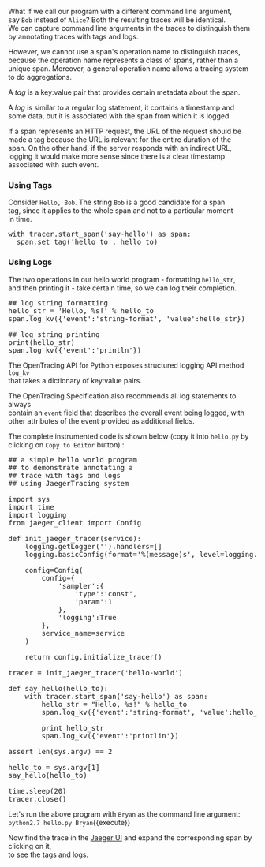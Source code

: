 What if we call our program with a different command line argument,  
say `Bob` instead of `Alice`? Both the resulting traces will be identical.  
We can capture command line arguments in the traces to distinguish them  
by annotating traces with tags and logs.

However, we cannot use a span's operation name to distinguish traces,  
because the operation name represents a class of spans, rather than a  
unique span. Moreover, a general operation name allows a tracing system  
to do aggregations.

A *tag* is a key:value pair that provides certain metadata about the span.  

A *log* is similar to a regular log statement, it contains a timestamp and  
some data, but it is associated with the span from which it is logged.

If a span represents an HTTP request, the URL of the request should be  
made a tag because the URL is relevant for the entire duration of the  
span. On the other hand, if the server responds with an indirect URL,  
logging it would make more sense since there is a clear timestamp  
associated with such event.

### Using Tags
Consider `Hello, Bob`. The string `Bob` is a good candidate for a span  
tag, since it applies to the whole span and not to a particular moment  
in time.

<pre class="file">
with tracer.start_span('say-hello') as span:
  span.set_tag('hello_to', hello_to)
</pre>

### Using Logs
The two operations in our hello world program - formatting `hello_str`,  
and then printing it - take certain time, so we can log their completion.

<pre class="file">
## log string formatting
hello_str = 'Hello, %s!' % hello_to
span.log_kv({'event':'string-format', 'value':hello_str})

## log string printing
print(hello_str)
span.log_kv({'event':'println'})
</pre>

The OpenTracing API for Python exposes structured logging API method `log_kv`  
that takes a dictionary of key:value pairs.

The OpenTracing Specification also recommends all log statements to always  
contain an `event` field that describes the overall event being logged, with  
other attributes of the event provided as additional fields.

The complete instrumented code is shown below (copy it into `hello.py` by  
clicking on `Copy to Editor` button) :

<pre class="file" data-filename="exercise/hello.py" data-target="replace">
## a simple hello world program
## to demonstrate annotating a
## trace with tags and logs
## using JaegerTracing system

import sys
import time
import logging
from jaeger_client import Config

def init_jaeger_tracer(service):
    logging.getLogger('').handlers=[]
    logging.basicConfig(format='%(message)s', level=logging.DEBUG)

    config=Config(
        config={
            'sampler':{
                'type':'const',
                'param':1
            },
            'logging':True
        },
        service_name=service
    )

    return config.initialize_tracer()

tracer = init_jaeger_tracer('hello-world')

def say_hello(hello_to):
    with tracer.start_span('say-hello') as span:
        hello_str = "Hello, %s!" % hello_to
        span.log_kv({'event':'string-format', 'value':hello_to})

        print hello_str
        span.log_kv({'event':'printlin'})

assert len(sys.argv) == 2

hello_to = sys.argv[1]
say_hello(hello_to)

time.sleep(20)
tracer.close()
</pre>

Let's run the above program with `Bryan` as the command line argument:  
`python2.7 hello.py Bryan`{{execute}}

Now find the trace in the [Jaeger UI](https://[[HOST_SUBDOMAIN]]-16686-[[KATACODA_HOST]].environments.katacoda.com/search?service=hello-world&operation=say-hello) and expand the corresponding span by clicking on it,  
to see the tags and logs.
